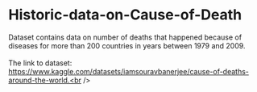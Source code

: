 # Historic-data-on-Cause-of-Death  <br />
Dataset contains data on number of deaths that happened because of diseases for more than 200 countries in years between 1979 and 2009.<br />
<br />
The link to dataset: https://www.kaggle.com/datasets/iamsouravbanerjee/cause-of-deaths-around-the-world.<br />
